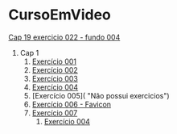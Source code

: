 # CursoEmVideo

<a href="https://claytoneduard.github.io/cursoemvideo/html-css/ex022/fundo004.html" target="_blank">Cap 19 exercicio 022 - fundo 004</a>

1. Cap 1
   1. [Exercício 001](https://claytoneduard.github.io/cursoemvideo/html-css/ex001/index.html)
   2. [Exercício 002](https://claytoneduard.github.io/cursoemvideo/html-css/ex002/index.html "Ex002 Cap 1")
   3. [Exercício 003](https://claytoneduard.github.io/cursoemvideo/html-css/ex003/index.html "Ex003 Cap1")
   4. [Exercício 004](https://claytoneduard.github.io/cursoemvideo/html-css/ex004/index.html "Ex004 Cap1")
   5. [Exercício 005]( "Não possui exercicios")
   6. [Exercício 006 - Favicon](https://claytoneduard.github.io/cursoemvideo/html-css/ex006/index.html "Ex006 Cap1 - Favicon")
   7. [Exercício 007]()
      1. [Exercício 004](https://claytoneduard.github.io/cursoemvideo/html-css/ex004/index.html "Ex004 Cap1")
